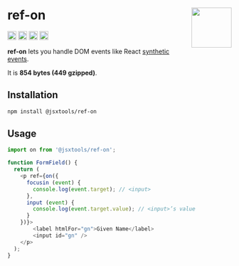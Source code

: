 # ref-on [<img src="https://avatars.githubusercontent.com/u/52989093" alt="" width="90" height="90" align="right">][frontend]

[<img alt="npm version" src="https://img.shields.io/npm/v/@jsxtools/ref-on.svg" height="20">](https://www.npmjs.com/package/@jsxtools/ref-on)
[<img alt="build status" src="https://img.shields.io/travis/jsxtools/frontend/master.svg" height="20">](https://travis-ci.org/jsxtools/frontend/ref-on)
[<img alt="issue tracker" src="https://img.shields.io/github/issues/jsxtools/frontend/ref-on.svg" height="20">](https://github.com/jsxtools/frontend/issues?q=is:issue+is:open+label:ref-on)
[<img alt="pull requests" src="https://img.shields.io/github/issues-pr/jsxtools/frontend/ref-on.svg" height="20">](https://github.com/jsxtools/frontend/pulls?q=is:pr+is:open+label:ref-on)

**ref-on** lets you handle DOM events like React [synthetic events].

It is <strong size>854 bytes (449 gzipped)</strong>.

## Installation

```sh
npm install @jsxtools/ref-on
```

## Usage

```js
import on from '@jsxtools/ref-on';

function FormField() {
  return (
    <p ref={on({
      focusin (event) {
        console.log(event.target); // <input>
      },
      input (event) {
        console.log(event.target.value); // <input>’s value
      }
    })}>
        <label htmlFor="gn">Given Name</label>
        <input id="gn" />
    </p>
  );
}
```

[frontend]: https://github.com/jsxtools/frontend
[synthetic events]: https://reactjs.org/docs/handling-events.html
